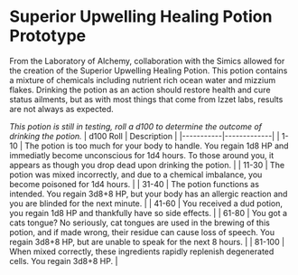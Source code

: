 # Superior Upwelling Healing Potion Prototype

From the Laboratory of Alchemy, collaboration with the Simics allowed for the creation of the Superior Upwelling Healing Potion. This potion contains a mixture of chemicals including nutrient rich ocean water and mizzium flakes. Drinking the potion as an action should restore health and cure status ailments, but as with most things that come from Izzet labs, results are not always as expected.

*This potion is still in testing, roll a d100 to determine the outcome of drinking the potion.*
| d100 Roll | Description |
|-----------|-------------|
| 1-10 | The potion is too much for your body to handle. You regain 1d8 HP and immediatly become unconscious for 1d4 hours. To those around you, it appears as though you drop dead upon drinking the potion. |
| 11-30 | The potion was mixed incorrectly, and due to a chemical imbalance, you become poisoned for 1d4 hours. |
| 31-40 | The potion functions as intended. You regain 3d8+8 HP, but your body has an allergic reaction and you are blinded for the next minute. |
| 41-60 | You received a dud potion, you regain 1d8 HP and thankfully have so side effects. |
| 61-80 | You got a cats tongue? No seriously, cat tongues are used in the brewing of this potion, and if made wrong, their residue can cause loss of speech. You regain 3d8+8 HP, but are unable to speak for the next 8 hours. |
| 81-100 | When mixed correctly, these ingredients rapidly replenish degenerated cells. You regain 3d8+8 HP. |
